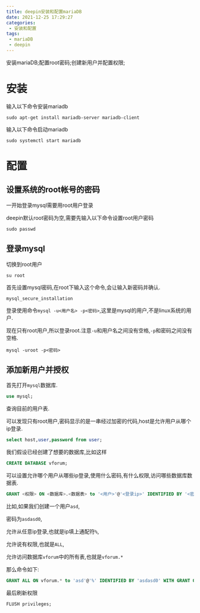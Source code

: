 ```yaml
---
title: deepin安装和配置mariaDB
date: 2021-12-25 17:29:27
categories:
 - 安装和配置
tags:
 - mariaDB
 - deepin
---
```


安装mariaDB;配置root密码;创建新用户并配置权限;

<!-- more -->

# 安装

输入以下命令安装mariadb

```shell
sudo apt-get install mariadb-server mariadb-client
```

输入以下命令启动mariadb

```shell
sudo systemctl start mariadb
```

# 配置

## 设置系统的root帐号的密码

一开始登录mysql需要用root用户登录

deepin默认root密码为空,需要先输入以下命令设置root用户密码

```shell
sudo passwd
```

## 登录mysql

切换到root用户

```shell
su root
```

首先设置mysql密码,在root下输入这个命令,会让输入新密码并确认.

```shell
mysql_secure_installation
```

登录使用命令`mysql -u<用户名> -p<密码>`,这里是mysql的用户,不是linux系统的用户.

现在只有root用户,所以登录root.注意`-u`和用户名之间没有空格,`-p`和密码之间没有空格.

```shell
mysql -uroot -p<密码>
```

## 添加新用户并授权

首先打开`mysql`数据库.

```sql
use mysql;
```

查询目前的用户表.

可以发现只有root用户,密码显示的是一串经过加密的代码,host是允许用户从哪个ip登录.

```sql
select host,user,password from user;
```

我们假设已经创建了想要的数据库,比如这样

```sql
CREATE DATABASE vforum;
```

可以设置允许哪个用户从哪些ip登录,使用什么密码,有什么权限,访问哪些数据库数据表.

```sql
GRANT <权限> ON <数据库>.<数据表> to '<用户>'@'<登录ip>' IDENTIFIED BY '<密码>' WITH GRANT OPTION;
```

比如,如果我们创建一个用户`asd`,

密码为`asdasd0`,

允许从任意ip登录,也就是ip填上通配符`%`,

允许说有权限,也就是`ALL`,

允许访问数据库`vforum`中的所有表,也就是`vforum.*`

那么命令如下:

```sql
GRANT ALL ON vforum.* to 'asd'@'%' IDENTIFIED BY 'asdasd0' WITH GRANT OPTION;
```

最后刷新权限

```shell
FLUSH privileges;
```